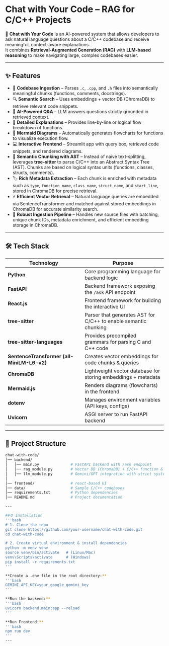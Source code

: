 # Chat with Your Code – RAG for C/C++ Projects  

🚀 **Chat with Your Code** is an AI-powered system that allows developers to ask natural language questions about a C/C++ codebase and receive meaningful, context-aware explanations.  
It combines **Retrieval-Augmented Generation (RAG)** with **LLM-based reasoning** to make navigating large, complex codebases easier.  

---

## ✨ Features  

- 📂 **Codebase Ingestion** – Parses `.c`, `.cpp`, and `.h` files into semantically meaningful chunks (functions, comments, docstrings).  
- 🔍 **Semantic Search** – Uses embeddings + vector DB (ChromaDB) to retrieve relevant code snippets.  
- 🤖 **AI-Powered Q&A** – LLM answers questions strictly grounded in retrieved context.  
- 📝 **Detailed Explanations** – Provides line-by-line or logical flow breakdown of functions.  
- 🎨 **Mermaid Diagrams** – Automatically generates flowcharts for functions to visualize execution flow.  
- 💻 **Interactive Frontend** – Streamlit app with query box, retrieved code snippets, and rendered diagrams.  
- 🌳 **Semantic Chunking with AST** – Instead of naive text-splitting, leverages **tree-sitter** to parse C/C++ into an Abstract Syntax Tree (AST). Chunks are based on logical syntax units (functions, classes, structs, comments).  
- 🏷️ **Rich Metadata Extraction** – Each chunk is enriched with metadata such as `type`, `function_name`, `class_name`, `struct_name`, and `start_line`, stored in ChromaDB for precise retrieval.  
- ⚡ **Efficient Vector Retrieval** – Natural language queries are embedded via SentenceTransformer and matched against stored embeddings in ChromaDB for accurate similarity search.  
- 🔄 **Robust Ingestion Pipeline** – Handles new source files with batching, unique chunk IDs, metadata enrichment, and efficient embedding storage in ChromaDB.  


---



## 🛠️ Tech Stack  

| Technology                     | Purpose                                                                 |
|--------------------------------|-------------------------------------------------------------------------|
| **Python**                     | Core programming language for backend logic                            |
| **FastAPI**                    | Backend framework exposing the `/ask` API endpoint                     |
| **React.js**                   | Frontend framework for building the interactive UI                     |
| **tree-sitter**                | Parser that generates AST for C/C++ to enable semantic chunking         |
| **tree-sitter-languages**      | Provides precompiled grammars for parsing C and C++ code                |
| **SentenceTransformer (all-MiniLM-L6-v2)** | Creates vector embeddings for code chunks & queries |
| **ChromaDB**                   | Lightweight vector database for storing embeddings + metadata           |
| **Mermaid.js**                 | Renders diagrams (flowcharts) in the frontend                          |
| **dotenv**                     | Manages environment variables (API keys, configs)                      |
| **Uvicorn**                    | ASGI server to run FastAPI backend                                     |

---



## 📂 Project Structure  

```bash
chat-with-code/
│── backend/                 
│   │── main.py              # FastAPI backend with /ask endpoint
│   │── rag_module.py        # Vector DB (ChromaDB) + C/C++ function & comment chunking logic + retrieval logic
│   │── llm_module.py        # Gemini/GPT integration with strict system prompt
│
│── frontend/                # react-based UI              
│── data/                    # Sample C/C++ codebases
│── requirements.txt         # Python dependencies
│── README.md                # Project documentation

---

##⚙️ Installation
'''bash
# 1. Clone the repo
git clone https://github.com/your-username/chat-with-code.git
cd chat-with-code

# 2. Create virtual environment & install dependencies
python -m venv venv
source venv/bin/activate   # (Linux/Mac)
venv\Scripts\activate      # (Windows)
pip install -r requirements.txt
'''

**Create a .env file in the root directory:**
'''bash
GEMINI_API_KEY=your_google_gemini_key
'''

**Run the backend:**
'''bash
uvicorn backend.main:app --reload
'''

**Run Frontend:**
'''bash
npm run dev
'''
---



